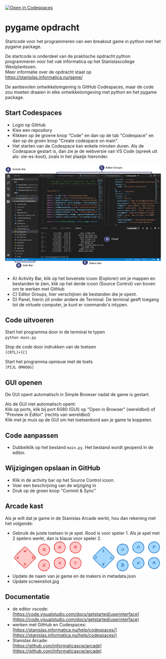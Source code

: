 [![Open in Codespaces](https://classroom.github.com/assets/launch-codespace-2972f46106e565e64193e422d61a12cf1da4916b45550586e14ef0a7c637dd04.svg)](https://classroom.github.com/open-in-codespaces?assignment_repo_id=19093760)
# pygame opdracht
Startcode voor het programmeren van een breakout game in python met het pygame package.

De startcode is onderdeel van de praktische opdracht python programmeren voor het vak informatica op het Stanislascollege Westplantsoen.<br>
Meer informatie over de opdracht staat op https://stanislas.informatica.nu/game/

De aanbevolen ontwikkelomgeving is GitHub Codespaces, maar de code zou moeten draaien in elke ontwikkelomgeving met python en het pygame package.

## Start Codespaces
- Login op GitHub
- Kies een repository
- Klikken op de groene knop "Code" en dan op de tab "Codespace" en dan op de groen knop "Create codespace on main".
- Het starten van de Codespace kan enkele minuten duren. Als de Codespace gestart is, dan zie je de webversie van VS Code (spreek uit als: vie-es-koot), zoals in het plaatje hieronder.

![vscode screenshot](vscode.png)
- A) Activity Bar, klik op het bovenste icoon (Explorer) om je mappen en bestanden te zien, klik op het derde icoon (Source Control) van boven om te werken met GitHub
- C) Editor Groups, hier verschijnen de bestanden die je opent.
- D) Panel, hierin zit onder andere de Terminal. De terminal geeft toegang tot de virtuele computer, je kunt er commando's intypen.

## Code uitvoeren
Start het programma door in de terminal te typen<br>
`python main.py`

Stop de code door indrukken van de toetsen<br>
`[CRTL]+[C]`

Start het programma opnieuw met de toets<br>
`[PIJL OMHOOG]`

## GUI openen
De GUI opent automatisch in Simple Browser nadat de game is gestart.

Als de GUI niet automatisch opent:<br>
Klik op ports, klik bij port 6080 (GUI) op "Open in Browser" (wereldbol) of "Preview in Editor" (rechts van wereldbol)<br>
Klik met je muis op de GUI om het toetsenbord aan je game te koppelen.

## Code aanpassen
- Dubbelklik op het bestand `main.py`. Het bestand wordt geopend in de editor.

## Wijzigingen opslaan in GitHub
- Klik in de activity bar op het Source Control icoon.
- Voer een beschrijving van de wijziging in
- Druk op de groen knop "Commit & Sync"

## Arcade kast
Als je wilt dat je game in de Stanislas Arcade werkt, hou dan rekening met het volgende:
- Gebruik de juiste toetsen in je spel. Rood is voor speler 1. Als je spel met 2 spelers werkt, dan is blauw voor speler 2.
![arcade keys mapping ](arcade-keys.png)
- Update de naam van je game en de makers in metadata.json
- Update screenshot.jpg

## Documentatie
- de editor vscode:<br>
[https://code.visualstudio.com/docs/getstarted/userinterface](https://code.visualstudio.com/docs/getstarted/userinterface)
- werken met GitHub en Codespaces:<br>
[https://stanislas.informatica.nu/help/codespaces/](https://stanislas.informatica.nu/help/codespaces/)
- Stanislas Arcade:<br>
[https://github.com/informaticascw/arcade](https://github.com/informaticascw/arcade)
